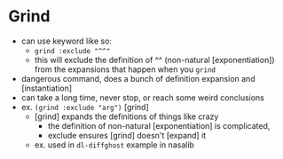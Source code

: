 Grind
=====

- can use keyword like so:
	- `grind :exclude "^^"`
	- this will exclude the definition of ^^ (non-natural [exponentiation]) from the expansions that happen when you `grind`
- dangerous command, does a bunch of definition expansion and [instantiation]
- can take a long time, never stop, or reach some weird conclusions
- ex. `(grind :exclude "arg")` [grind]
	- [grind] expands the definitions of things like crazy
		- the definition of non-natural [exponentiation] is complicated,
		- exclude ensures [grind] doesn't [expand] it
	- ex. used in `dl-diffghost` example in nasalib 
